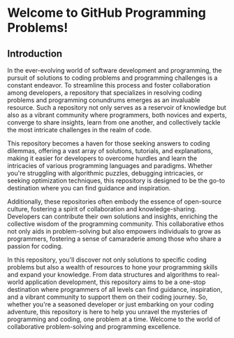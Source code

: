 # Welcome to GitHub Programming Problems!

## Introduction

In the ever-evolving world of software development and programming, the pursuit of solutions to coding problems and programming challenges is a constant endeavor. To streamline this process and foster collaboration among developers, a repository that specializes in resolving coding problems and programming conundrums emerges as an invaluable resource. Such a repository not only serves as a reservoir of knowledge but also as a vibrant community where programmers, both novices and experts, converge to share insights, learn from one another, and collectively tackle the most intricate challenges in the realm of code.

This repository becomes a haven for those seeking answers to coding dilemmas, offering a vast array of solutions, tutorials, and explanations, making it easier for developers to overcome hurdles and learn the intricacies of various programming languages and paradigms. Whether you're struggling with algorithmic puzzles, debugging intricacies, or seeking optimization techniques, this repository is designed to be the go-to destination where you can find guidance and inspiration.

Additionally, these repositories often embody the essence of open-source culture, fostering a spirit of collaboration and knowledge-sharing. Developers can contribute their own solutions and insights, enriching the collective wisdom of the programming community. This collaborative ethos not only aids in problem-solving but also empowers individuals to grow as programmers, fostering a sense of camaraderie among those who share a passion for coding.

In this repository, you'll discover not only solutions to specific coding problems but also a wealth of resources to hone your programming skills and expand your knowledge. From data structures and algorithms to real-world application development, this repository aims to be a one-stop destination where programmers of all levels can find guidance, inspiration, and a vibrant community to support them on their coding journey. So, whether you're a seasoned developer or just embarking on your coding adventure, this repository is here to help you unravel the mysteries of programming and coding, one problem at a time. Welcome to the world of collaborative problem-solving and programming excellence.
